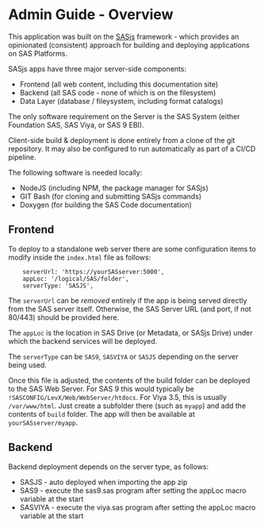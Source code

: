 # Admin Guide - Overview

This application was built on the [SASjs](https://github.com/sasjs) framework - which provides an opinionated (consistent) approach for building and deploying applications on SAS Platforms.

SASjs apps have three major server-side components:

* Frontend (all web content, including this documentation site)
* Backend (all SAS code - none of which is on the filesystem)
* Data Layer (database / fileysystem, including format catalogs)

The only software requirement on the Server is the SAS System (either Foundation SAS, SAS Viya, or SAS 9 EBI).

Client-side build & deployment is done entirely from a clone of the git repository.  It may also be configured to run automatically as part of a CI/CD pipeline.

The following software is needed locally:

* NodeJS (including NPM, the package manager for SASjs)
* GIT Bash (for cloning and submitting SASjs commands)
* Doxygen (for building the SAS Code documentation)

## Frontend

To deploy to a standalone web server there are some configuration items to modify inside the `index.html` file as follows:

```
    serverUrl: 'https://yourSASserver:5000',
    appLoc: '/logical/SAS/folder',
    serverType: 'SASJS',
```

The `serverUrl` can be _removed_ entirely if the app is being served directly from the SAS server itself.  Otherwise, the SAS Server URL (and port, if not 80/443) should be provided here.

The `appLoc` is the location in SAS Drive (or Metadata, or SASjs Drive) under which the backend services will be deployed.

The `serverType` can be `SAS9`, `SASVIYA` or `SASJS` depending on the server being used.

Once this file is adjusted, the contents of the build folder can be deployed to the SAS Web Server.  For SAS 9 this would typically be `!SASCONFIG/LevX/Web/WebServer/htdocs`.  For Viya 3.5, this is usually `/var/www/html`.  Just create a subfolder there (such as `myapp`) and add the contents of `build` folder.  The app will then be available at `yourSASserver/myapp`.

## Backend

Backend deployment depends on the server type, as follows:

* SASJS - auto deployed when importing the app zip
* SAS9 - execute the sas9.sas program after setting the appLoc macro variable at the start
* SASVIYA - execute the viya.sas program after setting the appLoc macro variable at the start